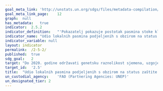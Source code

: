 ```yaml
---	
goal_meta_link:	'http://unstats.un.org/sdgs/files/metadata-compilation/Metadata-Goal-2.pdf'
goal_meta_link_page:	12
graph:	null
has_metadata:	true
indicator:	2.5.2
indicator_definition:	"'Pokazatelj pokazuje postotak pasmina stoke klasificiranih kao rizik, ne u opasnosti ili nepoznatog rizika od istrebljenja u određenom trenutku, kao i trendove za te postotke. Pokazatelj se temelji na najnovijim podacima sadržanim u FAO Global Databank za životinje genetske resurse DAD-IS (http://dad.fao.org/) u vrijeme izračuna. Klase rizika definirane su na temelju veličina populacije pasmina prijavljenih DAD-IS. Klasa rizika se smatra nepoznatima ako (i) nije prijavljena veličina populacije ili (ii) najnovija veličina populacije odnosi se na godinu dana više od 10 godina prije godine obračuna (deset godina odstupanja ) Linkovi na službene definicije / opise pokazatelja prikazane su u nastavku: Indikator je jedan od tri podindikatora koji su definirani u dokumentu CGRFA / WG-AnGR-7/12/7 ""Ciljevi i indikatori za životinjske genetske resurse ""(http://www.fao.org/docrep/meeting/026/me514e.pdf) i koji su u svom sadašnjem obliku od strane Komisije za genetske resurse za hranu i poljoprivredu u 14. sjednici ( vidi poglavlje 28 CRRFA-14/13 / Report na http://www.fao.org/docrep/meeting/028/mg538e.pdf). Pokazatelj služi za praćenje provedbe Globalnog akcijskog plana za životinje genetskog resursa. S tim u vezi pokazatelj ili je prikazan u ""Statusu i trendovima životinjskih genetičkih resursa 2014."" (vidi http://www.fao.org/3/a-mm278e.pdf). Ovaj se pokazatelj također predlaže za cilj 15.5 pod SDG, a služi i kao indikator Aichi cilja 13 ""genetske raznolikosti zemaljskih domaćih životinja"" prema Konvenciji o biološkoj raznolikosti (CBD). Opisana je na web stranici Partnerstva za pokazatelje biološke raznolikosti (BIP), mrežu organizacija koje su se okupile kako bi pružile najnovije informacije o biološkoj raznolikosti moguće za praćenje napretka prema Aichijskim ciljevima (http: //www.bipindicators). neto / domesticatedanimals). Nadalje, prikazan je u Global Biodiversity Outlook 4, str. 91 (vidi http://www.cbd.int/gbo/gbo4/publication/gbo4-en-lr.pdf) koji je izlaz procesa u okviru CBD , Slučajevi rizika definirani su kako slijedi: \ textinct: pasmina je kategorizirana kao izumrla kad nema preostalih uzgoja ili uzgoja ženki. Ipak, genetski materijal mogao je biti konzerviran, što bi omogućilo rekreaciju pasmine. U stvarnosti, izumiranje se može ostvariti i prije gubitka posljednjeg životinjskog ili genetskog materijala. \ tkritični: pasmina je kategorizirana kao kritična ako je ukupan broj uzgojnih ženki manji ili jednak 100 ili ukupan broj uzgojnih mužjaka manji  ili jednak pet; ili je ukupna veličina populacije manja ili jednaka 120 i smanjuje se, a postotak ženki koje se uzgajaju mužjaka iste pasmine je ispod 80 posto, a nije klasificirano kao izumrlo. \ tkriticki održavani: su one kritične populacije za koje postoje aktivni programi očuvanja ili populacije održavaju trgovačka društva ili istraživačke institucije. \ tendangered: pasmina je kategorizirana kao ugrožena ako je ukupan broj uzgojnih ženki veći od 100 i manji od ili jednak 1 000 ili ukupan broj uzgojnih mužjaka je manji od ili jednak 20 i veći od pet; ili ukupna veličina populacije je veća od 80 i manja od 100 i povećava se, a postotak ženki koje se uzgajaju mužjacima iste pasmine je iznad 80%; ili je ukupna veličina populacije veća od 1000 i manja od ili jednaka 1200 i smanjuje se, a postotak ženki koje se uzgajaju mužjacima iste pasmine je ispod 80 posto, a nije dodijeljen niti jednom od gore navedenih kategorija. \ t ugrožene-održane: jesu one ugrožene populacije za koje aktivni programi očuvanja postoje ili populacije održavaju trgovačka društva ili istraživačke institucije. uzgoj na rizik: pasmina koja je klasificirana kao kritična, kritično održavana, ugrožena ili ugrožena održavana.'"
indicator_name:	"Udio lokalnih pasmina podjeljenih s obzirom na status zaštite: ugrožene, neugrožene i nepoznati status"
indicator_variable:	null
layout:	indicator
permalink:	/2-5-2/
published:	true
sdg_goal:	2
target:	"Do 2020. godine održavati genetsku raznolikost sjemena, uzgojenih biljaka te uzgojenih i pripitomljenih životinja i njihovih srodnih divljih vrsta, uključujući dobro upravljaneraznovrsnim sjemenskim i biljnim banke na nacionalnoj, regionalnoj i međunarodnoj razini te promicati  pravedan i ravnopravnan  pristup i dijeljenje koristi koje proizlaze iz korištenja genetskih resursa i povezanih tradicionalnih znanja, kako su međunarodno dogovoreni."
target_id:	'2.5'
title:	"Udio lokalnih pasmina podjeljenih s obzirom na status zaštite: ugrožene, neugrožene i nepoznati status"
un_custodial_agency:	'FAO (Partnering Agencies: UNEP)'
un_designated_tier:	2
---	
```

